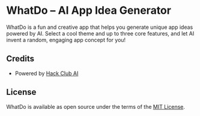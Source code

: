 # WhatDo – AI App Idea Generator

WhatDo is a fun and creative app that helps you generate unique app ideas powered by AI. Select a cool theme and up to three core features, and let AI invent a random, engaging app concept for you!

## Credits
- Powered by [Hack Club AI](https://hackclub.com)

## License

WhatDo is available as open source under the terms of the [MIT License](https://github.com/leecheeyong/whatdo/blob/main/LICENSE).

